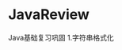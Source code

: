 # JavaReview
<html>
<body>
Java基础复习巩固
1.<a herf="/src/com/review/formatstr">字符串格式化</a>
</body>
</html>